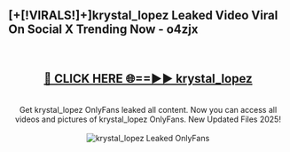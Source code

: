 <h2>[+[!VIRALS!]+]krystal_lopez Leaked Video Viral On Social X Trending Now - o4zjx</h2>
<br>
<div align="center">
<h2><a href="https://libra.edu.pl?krystal_lopez" rel="nofollow">🔴 CLICK HERE 🌐==►► krystal_lopez</a></h2>
<br>
Get krystal_lopez OnlyFans leaked all content. Now you can access all videos and pictures of krystal_lopez OnlyFans. New Updated Files 2025!
<br>
<br>
<a href="https://libra.edu.pl?krystal_lopez" rel="nofollow" data-target="animated-image.originalLink"><img src="https://i.ibb.co.com/WyWwxjT/player-gif2.gif" alt="krystal_lopez Leaked OnlyFans" style="max-width: 100%; display: inline-block;" data-target="animated-image.originalImage"></a>
</div>
<br>
